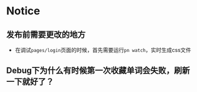 # Notice

## 发布前需要更改的地方

- 在调试`pages/login`页面的时候，首先需要运行`pn watch`，实时生成css文件

## Debug下为什么有时候第一次收藏单词会失败，刷新一下就好了？
